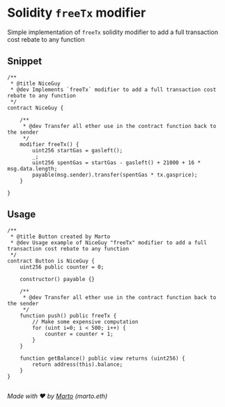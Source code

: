 # Solidity `freeTx` modifier

Simple implementation of `freeTx` solidity modifier to add a full transaction cost rebate to any function

## Snippet
```solidity
/** 
 * @title NiceGuy
 * @dev Implements `freeTx` modifier to add a full transaction cost rebate to any function
 */
contract NiceGuy {
    
    /**
     * @dev Transfer all ether use in the contract function back to the sender  
     */
    modifier freeTx() {
        uint256 startGas = gasleft();
        _;
        uint256 spentGas = startGas - gasleft() + 21000 + 16 * msg.data.length;
        payable(msg.sender).transfer(spentGas * tx.gasprice);
    }
    
}
```

## Usage
```solidity
/**
 * @title Button created by Marto
 * @dev Usage example of NiceGuy "freeTx" modifier to add a full transaction cost rebate to any function
 */
contract Button is NiceGuy {
    uint256 public counter = 0;
    
    constructor() payable {}
    
    /**
     * @dev Transfer all ether use in the contract function back to the sender  
     */
    function push() public freeTx {
        // Make some expensive computation
        for (uint i=0; i < 500; i++) {
            counter = counter + 1;
        }
    }
    
    function getBalance() public view returns (uint256) {
        return address(this).balance;
    }
}
```




##
###### Made with ❤ by <a target="_blank" href="https://twitter.com/martinlsanchez" class="author">Marto</a> (marto.eth)
